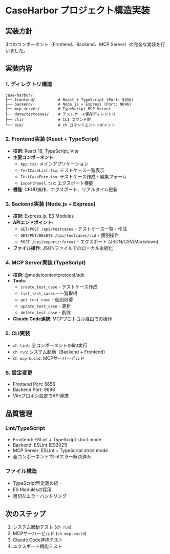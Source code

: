 # CaseHarbor プロジェクト構造実装

## 実装方針

3つのコンポーネント（Frontend、Backend、MCP Server）の完全な実装を行いました。

## 実装内容

### 1. ディレクトリ構造
```
case-harbor/
├── frontend/          # React + TypeScript (Port: 5656)
├── backend/           # Node.js + Express (Port: 9696)
├── mcp-server/        # TypeScript MCP Server
├── data/testcases/    # テストケース保存ディレクトリ
├── cli/               # CLI コマンド群
└── bin/               # ch コマンドエントリポイント
```

### 2. Frontend実装 (React + TypeScript)
- **技術**: React 18, TypeScript, Vite
- **主要コンポーネント**:
  - `App.tsx`: メインアプリケーション
  - `TestCaseList.tsx`: テストケース一覧表示
  - `TestCaseForm.tsx`: テストケース作成・編集フォーム
  - `ExportPanel.tsx`: エクスポート機能
- **機能**: CRUD操作、エクスポート、リアルタイム更新

### 3. Backend実装 (Node.js + Express)
- **技術**: Express.js, ES Modules
- **APIエンドポイント**:
  - `GET/POST /api/testcases` - テストケース一覧・作成
  - `GET/PUT/DELETE /api/testcases/:id` - 個別操作
  - `POST /api/export/:format` - エクスポート (JSON/CSV/Markdown)
- **ファイル操作**: JSONファイルでのローカル永続化

### 4. MCP Server実装 (TypeScript)
- **技術**: @modelcontextprotocol/sdk
- **Tools**:
  - `create_test_case` - テストケース作成
  - `list_test_cases` - 一覧取得
  - `get_test_case` - 個別取得
  - `update_test_case` - 更新
  - `delete_test_case` - 削除
- **Claude Code連携**: MCPプロトコル経由での操作

### 5. CLI実装
- `ch lint`: 全コンポーネントのlint実行
- `ch run`: システム起動（Backend + Frontend）
- `ch mcp-build`: MCPサーバービルド

### 6. 設定変更
- Frontend Port: 5656
- Backend Port: 9696
- Viteプロキシ設定でAPI連携

## 品質管理

### Lint/TypeScript
- Frontend: ESLint + TypeScript strict mode
- Backend: ESLint (ES2021)
- MCP Server: ESLint + TypeScript strict mode
- 全コンポーネントでlintエラー解決済み

### ファイル構造
- TypeScript型定義の統一
- ES Modulesの採用
- 適切なエラーハンドリング

## 次のステップ

1. システム起動テスト (`ch run`)
2. MCPサーバービルド (`ch mcp-build`)
3. Claude Code連携テスト
4. エクスポート機能テスト